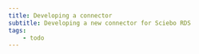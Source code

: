 ```yaml
---
title: Developing a connector
subtitle: Developing a new connector for Sciebo RDS
tags:
    - todo
---
```

